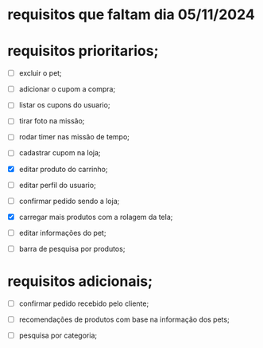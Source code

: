 # requisitos que faltam dia 05/11/2024

# requisitos prioritarios;
- [ ] excluir o pet;
- [ ] adicionar o cupom a compra;
- [ ] listar os cupons do usuario;

- [ ] tirar foto na missão;
- [ ] rodar timer nas missão de tempo;

- [ ] cadastrar cupom na loja;
- [x] editar produto do carrinho;
- [ ] editar perfil do usuario;
- [ ] confirmar pedido sendo a loja;
- [x] carregar mais produtos com a rolagem da tela;
- [ ] editar informações do pet;
- [ ] barra de pesquisa por produtos;

# requisitos adicionais;
- [ ] confirmar pedido recebido pelo cliente;

- [ ] recomendações de produtos com base na informação dos pets;

- [ ] pesquisa por categoria;
